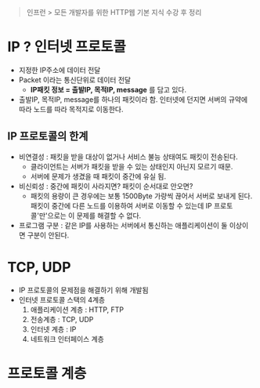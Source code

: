 > 인프런 > 모든 개발자를 위한 HTTP웹 기본 지식 수강 후 정리

# IP ? 인터넷 프로토콜
- 지정한 IP주소에 데이터 전달
- Packet 이라는 통신단위로 데이터 전달
	- **IP패킷 정보 = 출발IP, 목적IP, message** 를 담고 있다.
- 출발IP, 목적IP, message를 하나의 패킷이라 함. 인터넷에 던지면 서버의 규약에 따라 노드를 따라 목적지로 이동한다.

## IP 프로토콜의 한계
- 비연결성 : 패킷을 받을 대상이 없거나 서비스 불능 상태여도 패킷이 전송된다.
	- 클라이언트는 서버가 패킷을 받을 수 있는 상태인지 아닌지 모르기 때문.
	- 서버에 문제가 생겼을 때 패킷이 중간에 유실 됨.
- 비신뢰성 : 중간에 패킷이 사라지면? 패킷이 순서대로 안오면?
	- 패킷의 용량이 큰 경우에는 보통 1500Byte 가량씩 끊어서 서버로 보내게 된다.
	  패킷이 중간에 다른 노드를 이용하여 서버로 이동할 수 있는데 IP 프로토콜'만'으로는 이 문제를 해결할 수 없다.
- 프로그램 구분 : 같은 IP를 사용하는 서버에서 통신하는 애플리케이션이 둘 이상이면 구분이 안된다.

# TCP, UDP
- IP 프로토콜의 문제점을 해결하기 위해 개발됨
- 인터넷 프로토콜 스택의 4계층
	1. 애플리케이션 계층 : HTTP, FTP
	2. 전송계층 : TCP, UDP
	3. 인터넷 계층 : IP
	4. 네트워크 인터페이스 계층

# 프로토콜 계층
